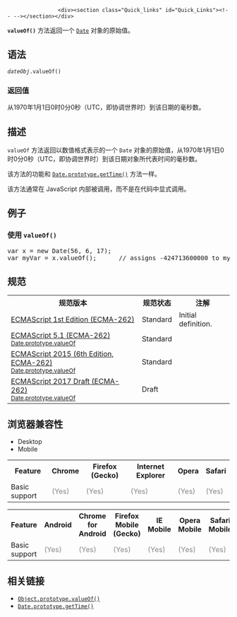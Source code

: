 
                
                  
                    <div><section class="Quick_links" id="Quick_Links"><!-- --></section></div>

<p><code><strong>valueOf()</strong></code> &#x65B9;&#x6CD5;&#x8FD4;&#x56DE;&#x4E00;&#x4E2A; <a title="&#x6B64;&#x9875;&#x9762;&#x4ECD;&#x672A;&#x88AB;&#x672C;&#x5730;&#x5316;, &#x671F;&#x5F85;&#x60A8;&#x7684;&#x7FFB;&#x8BD1;!" href="/zh-CN/docs/Web/JavaScript/Reference/Date"><code>Date</code></a> &#x5BF9;&#x8C61;&#x7684;&#x539F;&#x59CB;&#x503C;&#x3002;</p>

<h2 name="Syntax" id="Syntax">&#x8BED;&#x6CD5;</h2>

<pre class="syntaxbox"><code><var>dateObj</var>.valueOf()</code></pre>

<h3 name="Parameters" id="Parameters">&#x8FD4;&#x56DE;&#x503C;</h3>

<p>&#x4ECE;1970&#x5E74;1&#x6708;1&#x65E5;0&#x65F6;0&#x5206;0&#x79D2;&#xFF08;UTC&#xFF0C;&#x5373;&#x534F;&#x8C03;&#x4E16;&#x754C;&#x65F6;&#xFF09;&#x5230;&#x8BE5;&#x65E5;&#x671F;&#x7684;&#x6BEB;&#x79D2;&#x6570;&#x3002;</p>

<h2 name="Description" id="Description">&#x63CF;&#x8FF0;</h2>

<p><code>valueOf</code> &#x65B9;&#x6CD5;&#x8FD4;&#x56DE;&#x4EE5;&#x6570;&#x503C;&#x683C;&#x5F0F;&#x8868;&#x793A;&#x7684;&#x4E00;&#x4E2A;&#xA0;<code>Date</code> &#x5BF9;&#x8C61;&#x7684;&#x539F;&#x59CB;&#x503C;&#xFF0C;&#x4ECE;1970&#x5E74;1&#x6708;1&#x65E5;0&#x65F6;0&#x5206;0&#x79D2;&#xFF08;UTC&#xFF0C;&#x5373;&#x534F;&#x8C03;&#x4E16;&#x754C;&#x65F6;&#xFF09;&#x5230;&#x8BE5;&#x65E5;&#x671F;&#x5BF9;&#x8C61;&#x6240;&#x4EE3;&#x8868;&#x65F6;&#x95F4;&#x7684;&#x6BEB;&#x79D2;&#x6570;&#x3002;</p>

<p>&#x8BE5;&#x65B9;&#x6CD5;&#x7684;&#x529F;&#x80FD;&#x548C; <a title="getTime() &#x65B9;&#x6CD5;&#x8FD4;&#x56DE;&#x4E00;&#x4E2A;&#x65F6;&#x95F4;&#x7684;&#x683C;&#x6797;&#x5A01;&#x6CBB;&#x65F6;&#x95F4;&#x6570;&#x503C;&#x3002;" href="/zh-CN/docs/Web/JavaScript/Reference/Global_Objects/Date/getTime"><code>Date.prototype.getTime()</code></a> &#x65B9;&#x6CD5;&#x4E00;&#x6837;&#x3002;</p>

<p>&#x8BE5;&#x65B9;&#x6CD5;&#x901A;&#x5E38;&#x5728; JavaScript &#x5185;&#x90E8;&#x88AB;&#x8C03;&#x7528;&#xFF0C;&#x800C;&#x4E0D;&#x662F;&#x5728;&#x4EE3;&#x7801;&#x4E2D;&#x663E;&#x5F0F;&#x8C03;&#x7528;&#x3002;</p>

<h2 name="Examples" id="Examples">&#x4F8B;&#x5B50;</h2>

<h3 name="Example:_Using_valueOf" id="Example:_Using_valueOf">&#x4F7F;&#x7528;&#xA0;<code>valueOf()</code></h3>

<pre class="brush:js">var x = new Date(56, 6, 17);
var myVar = x.valueOf();      // assigns -424713600000 to myVar
</pre>

<h2 id="&#x89C4;&#x8303;">&#x89C4;&#x8303;</h2>

<table class="standard-table">
 <tbody>
  <tr>
   <th scope="col">&#x89C4;&#x8303;&#x7248;&#x672C;</th>
   <th scope="col">&#x89C4;&#x8303;&#x72B6;&#x6001;</th>
   <th scope="col">&#x6CE8;&#x89E3;</th>
  </tr>
  <tr>
   <td><a lang="en" hreflang="en" class="external" href="http://www.ecma-international.org/publications/files/ECMA-ST-ARCH/ECMA-262,%201st%20edition,%20June%201997.pdf" title="ECMAScript 1st Edition (ECMA-262)">ECMAScript 1st Edition (ECMA-262)</a></td>
   <td><span class="spec-Standard">Standard</span></td>
   <td>Initial definition.</td>
  </tr>
  <tr>
   <td><a lang="en" hreflang="en" href="http://www.ecma-international.org/ecma-262/5.1/#sec-15.9.5.8" class="external">ECMAScript 5.1 (ECMA-262)<br><small lang="zh-CN">Date.prototype.valueOf</small></a></td>
   <td><span class="spec-Standard">Standard</span></td>
   <td>&#xA0;</td>
  </tr>
  <tr>
   <td><a lang="en" hreflang="en" href="http://www.ecma-international.org/ecma-262/6.0/#sec-date.prototype.valueof" class="external">ECMAScript 2015 (6th Edition, ECMA-262)<br><small lang="zh-CN">Date.prototype.valueOf</small></a></td>
   <td><span class="spec-Standard">Standard</span></td>
   <td>&#xA0;</td>
  </tr>
  <tr>
   <td><a lang="en" hreflang="en" href="https://tc39.github.io/ecma262/#sec-date.prototype.valueof" class="external">ECMAScript 2017 Draft (ECMA-262)<br><small lang="zh-CN">Date.prototype.valueOf</small></a></td>
   <td><span class="spec-Draft">Draft</span></td>
   <td>&#xA0;</td>
  </tr>
 </tbody>
</table>

<h2 id="&#x6D4F;&#x89C8;&#x5668;&#x517C;&#x5BB9;&#x6027;">&#x6D4F;&#x89C8;&#x5668;&#x517C;&#x5BB9;&#x6027;</h2>

<p></p><div class="htab">
    <a name="AutoCompatibilityTable" id="AutoCompatibilityTable"></a>
    <ul>
        <li class="selected"><a>Desktop</a></li>
        <li><a>Mobile</a></li>
    </ul>
</div><p></p>

<div id="compat-desktop">
<table class="compat-table">
 <tbody>
  <tr>
   <th>Feature</th>
   <th>Chrome</th>
   <th>Firefox (Gecko)</th>
   <th>Internet Explorer</th>
   <th>Opera</th>
   <th>Safari</th>
  </tr>
  <tr>
   <td>Basic support</td>
   <td><span title="Please update this with the earliest version of support." style="color: #888;">(Yes)</span></td>
   <td><span title="Please update this with the earliest version of support." style="color: #888;">(Yes)</span></td>
   <td><span title="Please update this with the earliest version of support." style="color: #888;">(Yes)</span></td>
   <td><span title="Please update this with the earliest version of support." style="color: #888;">(Yes)</span></td>
   <td><span title="Please update this with the earliest version of support." style="color: #888;">(Yes)</span></td>
  </tr>
 </tbody>
</table>
</div>

<div id="compat-mobile">
<table class="compat-table">
 <tbody>
  <tr>
   <th>Feature</th>
   <th>Android</th>
   <th>Chrome for Android</th>
   <th>Firefox Mobile (Gecko)</th>
   <th>IE Mobile</th>
   <th>Opera Mobile</th>
   <th>Safari Mobile</th>
  </tr>
  <tr>
   <td>Basic support</td>
   <td><span title="Please update this with the earliest version of support." style="color: #888;">(Yes)</span></td>
   <td><span title="Please update this with the earliest version of support." style="color: #888;">(Yes)</span></td>
   <td><span title="Please update this with the earliest version of support." style="color: #888;">(Yes)</span></td>
   <td><span title="Please update this with the earliest version of support." style="color: #888;">(Yes)</span></td>
   <td><span title="Please update this with the earliest version of support." style="color: #888;">(Yes)</span></td>
   <td><span title="Please update this with the earliest version of support." style="color: #888;">(Yes)</span></td>
  </tr>
 </tbody>
</table>
</div>

<h2 name="See_Also" id="See_Also">&#x76F8;&#x5173;&#x94FE;&#x63A5;</h2>

<ul>
 <li><a title="valueOf()&#xA0;&#x65B9;&#x6CD5;&#x8FD4;&#x56DE;&#x6307;&#x5B9A;&#x539F;&#x59CB;&#x503C;." href="/zh-CN/docs/Web/JavaScript/Reference/Global_Objects/Object/valueOf"><code>Object.prototype.valueOf()</code></a></li>
 <li><a title="getTime() &#x65B9;&#x6CD5;&#x8FD4;&#x56DE;&#x4E00;&#x4E2A;&#x65F6;&#x95F4;&#x7684;&#x683C;&#x6797;&#x5A01;&#x6CBB;&#x65F6;&#x95F4;&#x6570;&#x503C;&#x3002;" href="/zh-CN/docs/Web/JavaScript/Reference/Global_Objects/Date/getTime"><code>Date.prototype.getTime()</code></a></li>
</ul>
                  
                
              